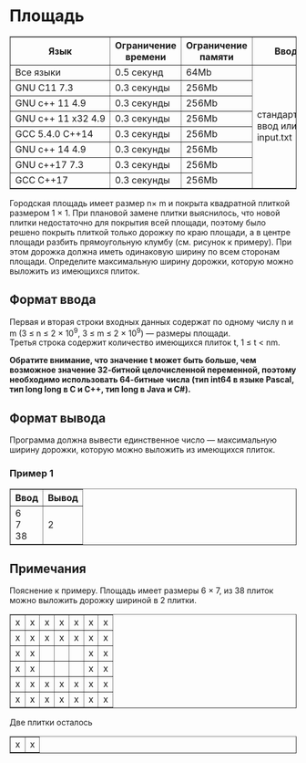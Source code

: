<h1 class="title">Площадь</h1>

<table class="test-description" border="1" style="border-collapse:collapse;" cellpadding="5">
	<tbody>
		<tr>
            <th>Язык</th>
            <th>Ограничение времени</th>
            <th>Ограничение памяти</th>
            <th>Ввод</th>
            <th>Вывод</th>
		</tr>
		<tr>
			<td>Все языки</td>
			<td>0.5 секунд</td>
			<td>64Mb</td>
			<td rowspan="8">стандартный ввод или input.txt</td>
			<td rowspan="8">стандартный вывод или output.txt</td>
		<tr>
			<td><nobr>GNU C11 7.3</nobr></td>
            <td>0.3 секунды</td>
            <td>256Mb</td>
		</tr>
		<tr>
			<td><nobr>GNU c++ 11 4.9</nobr></td>
            <td>0.3 секунды</td>
            <td>256Mb</td>
		</tr>
		<tr>
			<td><nobr>GNU c++ 11 x32 4.9</nobr></td>
            <td>0.3 секунды</td>
            <td>256Mb</td>
		</tr>
		<tr>
			<td><nobr>GCC 5.4.0 C++14</nobr></td>
            <td>0.3 секунды</td>
            <td>256Mb</td>
		</tr>
		<tr>
			<td><nobr>GNU c++ 14 4.9</nobr></td>
            <td>0.3 секунды</td>
            <td>256Mb</td>
		</tr>
		<tr>
			<td><nobr>GNU c++17 7.3</nobr></td>
            <td>0.3 секунды</td>
            <td>256Mb</td>
		</tr>
		<tr>
			<td><nobr>GCC C++17</nobr></td>
            <td>0.3 секунды</td>
            <td>256Mb</td>
		</tr>
	</tbody>
</table>
<p>Городская площадь имеет размер n× m и покрыта квадратной плиткой размером 1 × 1. При плановой замене плитки выяснилось, что новой плитки недостаточно для покрытия всей площади, поэтому было решено покрыть плиткой только дорожку по краю площади, а в центре площади разбить прямоугольную клумбу (см. рисунок к примеру). При этом дорожка должна иметь одинаковую ширину по всем сторонам площади. Определите максимальную ширину дорожки, которую можно выложить из имеющихся плиток.</p>

<h2>Формат ввода</h2>
<p>Первая и вторая строки входных данных содержат по одному числу n и m (3 ≤ n ≤ 2 × 10<sup>9</sup>, 3 ≤ m ≤ 2 × 10<sup>9</sup>) — размеры площади.
<br>Третья строка содержит количество имеющихся плиток t, 1 ≤ t < nm.</p>

<p><b>Обратите внимание, что значение t может быть больше, чем возможное значение 32-битной целочисленной переменной, поэтому необходимо использовать 64-битные числа (тип int64 в языке Pascal, тип long long в C и C++, тип long в Java и C#).</b></p>

<h2>Формат вывода</h2>
<p>Программа должна вывести единственное число — максимальную ширину дорожки, которую можно выложить из имеющихся плиток.</p>

<h3>Пример 1</h3>
<table class="in-out" border="1" style="border-collapse:collapse;" cellpadding="5">
      <thead>
         <tr>
            <th>Ввод</th>
            <th>Вывод</th>
         </tr>
      </thead>
	<tbody>
		<tr>
			<td>6
                <br>7
                <br>38</td>
			<td>2</td>
		</tr>
	</tbody>
</table>

<h2>Примечания</h2>
<p>Пояснение к примеру. Площадь имеет размеры 6 × 7, из 38 плиток можно выложить дорожку шириной в 2 плитки.</p>
<table class="out" border="1" style="border-collapse:collapse;" cellpadding="5">
	<tbody>
		<tr>
			<td>x</td>
			<td>x</td>
			<td>x</td>
			<td>x</td>
			<td>x</td>
			<td>x</td>
			<td>x</td>
		</tr>
		<tr>
			<td>x</td>
			<td>x</td>
			<td>x</td>
			<td>x</td>
			<td>x</td>
			<td>x</td>
			<td>x</td>
		</tr>
		<tr>
			<td>x</td>
			<td>x</td>
			<td></td>
			<td></td>
			<td></td>
			<td>x</td>
			<td>x</td>
		</tr>
		<tr>
			<td>x</td>
			<td>x</td>
			<td></td>
			<td></td>
			<td></td>
			<td>x</td>
			<td>x</td>
		</tr>
		<tr>
			<td>x</td>
			<td>x</td>
			<td>x</td>
			<td>x</td>
			<td>x</td>
			<td>x</td>
			<td>x</td>
		</tr>
		<tr>
			<td>x</td>
			<td>x</td>
			<td>x</td>
			<td>x</td>
			<td>x</td>
			<td>x</td>
			<td>x</td>
		</tr>
	</tbody>
</table>
<p>Две плитки осталось</p>
<table class="out" border="1" style="border-collapse:collapse;" cellpadding="5">
	<tbody>
		<tr>
			<td>x</td>
			<td>x</td>
		</tr>
	</tbody>
</table>